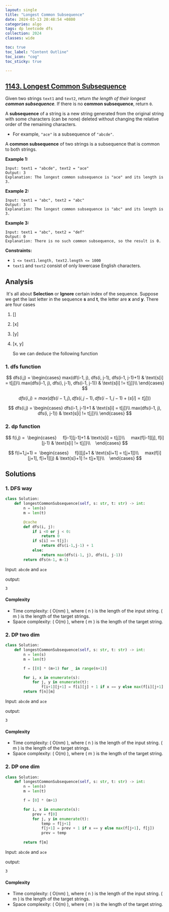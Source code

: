 ```yaml
---
layout: single
title: "Longest Common Subsequence"
date: 2024-03-13 20:48:54 +0800
categories: algo
tags: dp leetcode dfs 
collection: 2024
classes: wide

toc: true
toc_label: "Content Outline"
toc_icon: "cog"
toc_sticky: true

---
```



## [1143. Longest Common Subsequence](https://leetcode.com/problems/longest-common-subsequence/)

Given two strings `text1` and `text2`, return *the length of their longest **common subsequence**.* If there is no **common subsequence**, return `0`.

A **subsequence** of a string is a new string generated from the original string with some characters (can be none) deleted without changing the relative order of the remaining characters.

- For example, `"ace"` is a subsequence of `"abcde"`.

A **common subsequence** of two strings is a subsequence that is common to both strings.

 

**Example 1:**

```
Input: text1 = "abcde", text2 = "ace" 
Output: 3  
Explanation: The longest common subsequence is "ace" and its length is 3.
```

**Example 2:**

```
Input: text1 = "abc", text2 = "abc"
Output: 3
Explanation: The longest common subsequence is "abc" and its length is 3.
```

**Example 3:**

```
Input: text1 = "abc", text2 = "def"
Output: 0
Explanation: There is no such common subsequence, so the result is 0.
```

 

**Constraints:**

- `1 <= text1.length, text2.length <= 1000`
- `text1` and `text2` consist of only lowercase English characters.



## Analysis

​	It's all about **Selection** or **Ignore** certain index of the sequence. Suppose we get the last letter in the sequence **s** and **t**,  the letter are **x** and **y**. There are four cases

1. [] 

2. [x] 

3. [y]

4. [x, y]

   So we can deduce the following function




### 1. dfs function


$$
dfs(i,j) =  \begin{cases}      
    	max(df(i-1, j), dfs(i, j-1), dfs(i-1, j-1)+1) & \text{s[i] = t[j]}\\      
    	max(dfs(i-1, j), dfs(i, j-1), dfs(i-1, j-1))  & \text{s[i] != t[j]}\\    
     \end{cases}
$$

$$
dfs(i,j) = max(dfs(i-1, j), dfs(i, j-1), dfs(i-1, j-1) + (s[i]=t[j]))
$$

$$
dfs(i,j) =  \begin{cases}
      dfs(i-1, j-1)+1 & \text{s[i] = t[j]}\\
      max(dfs(i-1, j), dfs(i, j-1)) & \text{s[i] != t[j]}\\
    \end{cases}
$$

### 2. dp function

$$
f(i,j) =  \begin{cases}      
	f[i-1][j-1]+1 & \text{s[i] = t[j]}\\      
	max(f[i-1][j], f[i][j-1) & \text{s[i] != t[j]}\\   
	\end{cases}
$$

$$
f(i+1,j+1) =  \begin{cases}      
	f[i][j]+1 & \text{s[i+1] = t[j+1]}\\      
	max(f[i][j+1], f[i+1][j) & \text{s[i+1] != t[j+1]}\\   
	\end{cases}
$$


## Solutions 



### 1. DFS way

```py
class Solution:
    def longestCommonSubsequence(self, s: str, t: str) -> int:
        n = len(s)
        m = len(t)

        @cache
        def dfs(i, j):
            if i <0 or j < 0:
                return 0
            if s[i] == t[j]:
                return dfs(i-1,j-1) + 1
            else:
                return max(dfs(i-1, j), dfs(i, j-1))
        return dfs(n-1, m-1)
```

Input:  `abcde` and `ace`

output:

```shell
3
```

#### Complexity

- Time complexity: ( O(nm) ), where ( n ) is the length of the input string. ( m ) is the length of the target strings.
- Space complexity: ( O(m) ), where ( m ) is the length of the target string.


### 2.  DP two dim

```python
class Solution:
    def longestCommonSubsequence(self, s: str, t: str) -> int:
        n = len(s)
        m = len(t)

        f = [[0] * (m+1) for _ in range(n+1)]

        for i, x in enumerate(s):
            for j, y in enumerate(t):
                f[i+1][j+1] = f[i][j] + 1 if x == y else max(f[i][j+1], f[i+1][j]) 
        return f[n][m]
```

Input:  `abcde` and `ace`

output:

```shell
3
```
#### Complexity

- Time complexity: ( O(nm) ), where ( n ) is the length of the input string. ( m ) is the length of the target strings.
- Space complexity: ( O(m) ), where ( m ) is the length of the target string.

### 2.  DP one dim

```python
class Solution:
    def longestCommonSubsequence(self, s: str, t: str) -> int:
        n = len(s)
        m = len(t)

        f = [0] * (m+1)

        for i, x in enumerate(s):
            prev = f[0]
            for j, y in enumerate(t):
                temp = f[j+1]
                f[j+1] = prev + 1 if x == y else max(f[j+1], f[j])
                prev = temp
        
        return f[m]
```

Input:  `abcde` and `ace`

output:

```shell
3
```

#### Complexity

- Time complexity: ( O(nm) ), where ( n ) is the length of the input string. ( m ) is the length of the target strings.
- Space complexity: ( O(m) ), where ( m ) is the length of the target string.
